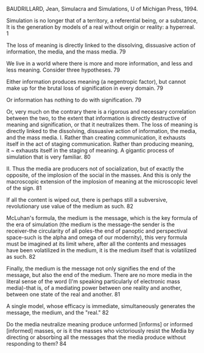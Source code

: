 ﻿BAUDRILLARD, Jean, Simulacra and Simulations, U of Michigan Press, 1994.

Simulation is no longer that of a territory, a referential being, or a substance, It is the generation by models of a real without origin or reality: a hyperreal. 1

The loss of meaning is directly linked to the dissolving, dissuasive action of information, the media, and the mass media. 79

We live in a world where there is more and more information, and less and less meaning. Consider three hypotheses. 79

Either information produces meaning (a negentropic factor), but cannot make up for the brutal loss of signification in every domain. 79

Or information has nothing to do with signification.  79

Or, very much on the contrary there is a rigorous and necessary correlation between the two, to the extent that information is directly destructive of meaning and signification, or that it neutralizes them. The loss of meaning is directly linked to the dissolving, dissuasive action of information, the media, and the mass media.
I. Rather than creating communication, it exhausts itself in the act of staging communication. Rather than producing meaning, it ~ exhausts itself in the staging of meaning. A gigantic process of simulation that is very familiar. 80

II. 
Thus the media are producers not of socialization, but of exactly the opposite, of the implosion of the social in the masses. And this is only the macroscopic extension of the implosion of meaning at the microscopic level of the sign. 81

If all the content is wiped out, there is perhaps still a subversive, revolutionary use value of the medium as such. 82

McLuhan's formula, the medium is the message, which is the key formula of the era of simulation (the medium is the message-the sender is the  receiver-the circularity of all poles-the end of panoptic and perspectival space-such is the alpha and omega of our modernity), this very formula must be imagined at its limit where, after all the contents and messages have been volatilized in the medium, it is the medium itself that is volatilized as such. 82

Finally, the medium is the message not only signifies the end of the message, but also the end of the medium. There are no more media in the literal sense of the word (I'm speaking particularly of electronic mass media)-that is, of a mediating power between one reality and another, between one state of the real and another. 81

A single model, whose efficacy is immediate, simultaneously generates the message, the medium, and the "real." 82

Do the media neutralize meaning produce unformed [informs] or informed [informed] masses, or is it the masses who victoriously resist the Media by directing or absorbing all the messages that the media produce without responding to them? 84

